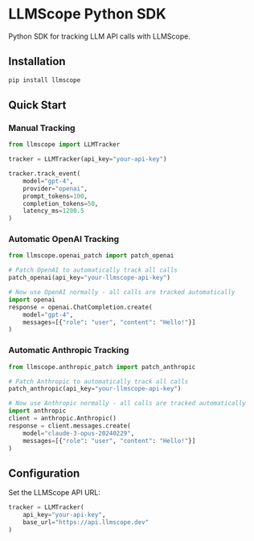 # LLMScope Python SDK

Python SDK for tracking LLM API calls with LLMScope.

## Installation

```bash
pip install llmscope
```

## Quick Start

### Manual Tracking

```python
from llmscope import LLMTracker

tracker = LLMTracker(api_key="your-api-key")

tracker.track_event(
    model="gpt-4",
    provider="openai",
    prompt_tokens=100,
    completion_tokens=50,
    latency_ms=1200.5
)
```

### Automatic OpenAI Tracking

```python
from llmscope.openai_patch import patch_openai

# Patch OpenAI to automatically track all calls
patch_openai(api_key="your-llmscope-api-key")

# Now use OpenAI normally - all calls are tracked automatically
import openai
response = openai.ChatCompletion.create(
    model="gpt-4",
    messages=[{"role": "user", "content": "Hello!"}]
)
```

### Automatic Anthropic Tracking

```python
from llmscope.anthropic_patch import patch_anthropic

# Patch Anthropic to automatically track all calls
patch_anthropic(api_key="your-llmscope-api-key")

# Now use Anthropic normally - all calls are tracked automatically
import anthropic
client = anthropic.Anthropic()
response = client.messages.create(
    model="claude-3-opus-20240229",
    messages=[{"role": "user", "content": "Hello!"}]
)
```

## Configuration

Set the LLMScope API URL:

```python
tracker = LLMTracker(
    api_key="your-api-key",
    base_url="https://api.llmscope.dev"
)
```
